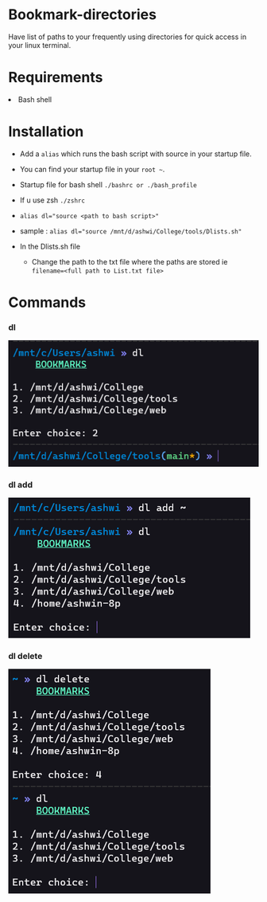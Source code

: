 # Bookmark-directories
Have list of paths to your frequently using directories for quick access in your linux terminal.

# Requirements
<li>Bash shell

# Installation

- Add a `alias` which runs the bash script with source in your startup file. 

- You can find your startup file in your `root ~`.

- Startup file for bash shell `./bashrc or ./bash_profile`
   
- If u use zsh `./zshrc`
   
- `alias dl="source <path to bash script>"`
   
- sample : `alias dl="source /mnt/d/ashwi/College/tools/Dlists.sh"`

- In the Dlists.sh file 
   - Change the path to the txt file where the paths are stored ie `filename=<full path to List.txt file>`


# Commands
### dl

![dl image](images/dl.png)

### dl add <path of new file to be added>

![add image](images/dl-add.png)

### dl delete

![delete image](images/dl-delete.png)
